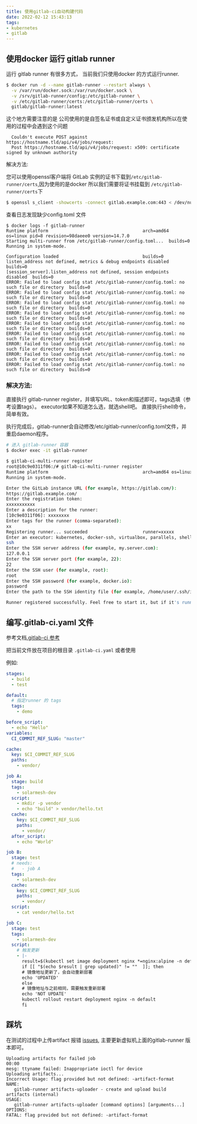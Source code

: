 ```yaml
---
title: 使用gitlab-ci自动构建代码
date: 2022-02-12 15:43:13
tags:
- kubernetes
- gitlab
---
```


## 使用docker 运行 gitlab runner


运行 gitlab runner 有很多方式， 当前我们只使用docker 的方式运行runner.

```bash
$ docker run -d --name gitlab-runner --restart always \
  -v /var/run/docker.sock:/var/run/docker.sock \
  -v /srv/gitlab-runner/config:/etc/gitlab-runner \
  -v /etc/gitlab-runner/certs:/etc/gitlab-runner/certs \
  gitlab/gitlab-runner:latest
```


这个地方需要注意的是 公司使用的是自签名证书或自定义证书颁发机构所以在使用的过程中会遇到这个问题
```log
  Couldn't execute POST against https://hostname.tld/api/v4/jobs/request:
  Post https://hostname.tld/api/v4/jobs/request: x509: certificate signed by unknown authority
```

解决方法:

您可以使用openssl客户端将 GitLab 实例的证书下载到`/etc/gitlab-runner/certs`,因为使用的是docker 所以我们需要将证书挂载到
`/etc/gitlab-runner/certs`下

```bash
$ openssl s_client -showcerts -connect gitlab.example.com:443 < /dev/null 2>/dev/null | openssl x509 -outform PEM > /etc/gitlab-runner/certs/gitlab.example.com.crt
```



查看日志发现缺少config.toml 文件
```log
$ docker logs -f gitlab-runner
Runtime platform                                    arch=amd64 os=linux pid=8 revision=98daeee0 version=14.7.0
Starting multi-runner from /etc/gitlab-runner/config.toml...  builds=0
Running in system-mode.

Configuration loaded                                builds=0
listen_address not defined, metrics & debug endpoints disabled  builds=0
[session_server].listen_address not defined, session endpoints disabled  builds=0
ERROR: Failed to load config stat /etc/gitlab-runner/config.toml: no such file or directory  builds=0
ERROR: Failed to load config stat /etc/gitlab-runner/config.toml: no such file or directory  builds=0
ERROR: Failed to load config stat /etc/gitlab-runner/config.toml: no such file or directory  builds=0
ERROR: Failed to load config stat /etc/gitlab-runner/config.toml: no such file or directory  builds=0
ERROR: Failed to load config stat /etc/gitlab-runner/config.toml: no such file or directory  builds=0
ERROR: Failed to load config stat /etc/gitlab-runner/config.toml: no such file or directory  builds=0
ERROR: Failed to load config stat /etc/gitlab-runner/config.toml: no such file or directory  builds=0
ERROR: Failed to load config stat /etc/gitlab-runner/config.toml: no such file or directory  builds=0
ERROR: Failed to load config stat /etc/gitlab-runner/config.toml: no such file or directory  builds=0
```

### 解决方法:

直接执行 gitlab-runner register，并填写URL、token和描述即可，tags选填（参考设置tags）。
executor如果不知道怎么选，就选shell吧。 直接执行shell命令，简单有效。

执行完成后，gitlab-runner会自动修改/etc/gitlab-runner/config.toml文件，并重启daemon程序。

```bash
# 进入 gitlab-runner 容器
$ docker exec -it gitlab-runner

$ gitlab-ci-multi-runner register
root@10c9e0311f06:/# gitlab-ci-multi-runner register
Runtime platform                                    arch=amd64 os=linux pid=78 revision=98daeee0 version=14.7.0
Running in system-mode.

Enter the GitLab instance URL (for example, https://gitlab.com/):
https://gitlab.example.com/
Enter the registration token:
xxxxxxxxxxx
Enter a description for the runner:
[10c9e0311f06]: xxxxxxxx
Enter tags for the runner (comma-separated):
xx
Registering runner... succeeded                     runner=xxxxx
Enter an executor: kubernetes, docker-ssh, virtualbox, parallels, shell, ssh, docker+machine, docker-ssh+machine, custom, docker:
ssh
Enter the SSH server address (for example, my.server.com):
127.0.0.1
Enter the SSH server port (for example, 22):
22
Enter the SSH user (for example, root):
root
Enter the SSH password (for example, docker.io):
password
Enter the path to the SSH identity file (for example, /home/user/.ssh/id_rsa):

Runner registered successfully. Feel free to start it, but if it's running already the config should be automatically reloaded!

```

## 编写.gitlab-ci.yaml 文件

参考文档[.gitlab-ci 参考](https://docs.gitlab.com/ee/ci/yaml/)

把当前文件放在项目的根目录 `.gitlab-ci.yaml` 或者使用

例如:

```yaml
stages:
  - build
  - test

default:
  # 指定runner 的 tags
  tags:
    - demo

before_script:
  - echo "Hello"
variables:
  CI_COMMIT_REF_SLUG: "master"

cache:
  key: $CI_COMMIT_REF_SLUG
  paths:
    - vendor/    

job A:
  stage: build
  tags:
    - solarmesh-dev
  script:
    - mkdir -p vendor
    - echo "build" > vendor/hello.txt
  cache:
    key: $CI_COMMIT_REF_SLUG
    paths:
      - vendor/    
  after_script:
    - echo "World"

job B:
  stage: test
  # needs:
  #   - job A
  tags:
    - solarmesh-dev  
  cache:
    key: $CI_COMMIT_REF_SLUG
    paths:
      - vendor/
  script:
    - cat vendor/hello.txt

job C:
  stage: test
  tags:
    - solarmesh-dev
  script:
    # 触发更新
    - |-
      result=$(kubectl set image deployment nginx *=nginx:alpine -n default)
      if [[ "$(echo $result | grep updated)" != ""  ]]; then
      # 镜像地址更新了，会自动重新部署
      echo 'UPDATED'
      else
      # 镜像地址与之前相同，需要触发重新部署
      echo 'NOT UPDATE'
      kubectl rollout restart deployment nginx -n default
      fi

```


## 踩坑

在测试的过程中上传artifact 报错 [issues](https://gitlab.com/gitlab-org/gitlab-runner/-/issues/3752),
主要更新虚拟机上面的gitlab-runner 版本即可。

```log
Uploading artifacts for failed job
00:00
mesg: ttyname failed: Inappropriate ioctl for device
Uploading artifacts...
Incorrect Usage: flag provided but not defined: -artifact-format
NAME:
   gitlab-runner artifacts-uploader - create and upload build artifacts (internal)
USAGE:
   gitlab-runner artifacts-uploader [command options] [arguments...]
OPTIONS:
FATAL: flag provided but not defined: -artifact-format 
```